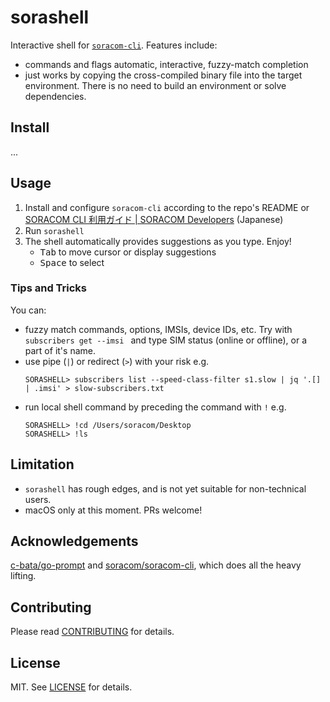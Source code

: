 # sorashell

Interactive shell for [`soracom-cli`](https://github.com/soracom/soracom-cli/). Features include:

- commands and flags automatic, interactive, fuzzy-match completion
- just works by copying the cross-compiled binary file into the target environment. There is no need to build an environment or solve dependencies.

## Install

...

## Usage

1. Install and configure `soracom-cli` according to the repo's README or [SORACOM CLI 利用ガイド | SORACOM Developers](https://dev.soracom.io/jp/docs/cli_guide/) (Japanese)
2. Run `sorashell`
3. The shell automatically provides suggestions as you type. Enjoy!
    - <kbd>Tab</kbd> to move cursor or display suggestions
    - <kbd>Space</kbd> to select

### Tips and Tricks

You can:

- fuzzy match commands, options, IMSIs, device IDs, etc. Try with `subscribers get --imsi
` and type SIM status (online or offline), or a part of it's name. 
- use pipe (`|`) or redirect (`>`) with your risk e.g.
    ```console
    SORASHELL> subscribers list --speed-class-filter s1.slow | jq '.[] | .imsi' > slow-subscribers.txt 
    ```
- run local shell command by preceding the command with `!` e.g.
    ```console
    SORASHELL> !cd /Users/soracom/Desktop
    SORASHELL> !ls
    ```

## Limitation

- `sorashell` has rough edges, and is not yet suitable for non-technical users.
- macOS only at this moment. PRs welcome!

## Acknowledgements

[c-bata/go-prompt](https://github.com/c-bata/go-prompt/) and [soracom/soracom-cli](https://github.com/soracom/soracom-cli/), which does all the heavy lifting.

## Contributing

Please read [CONTRIBUTING](CONTRIBUTING.md) for details.

## License

MIT. See [LICENSE](LICENSE) for details.
